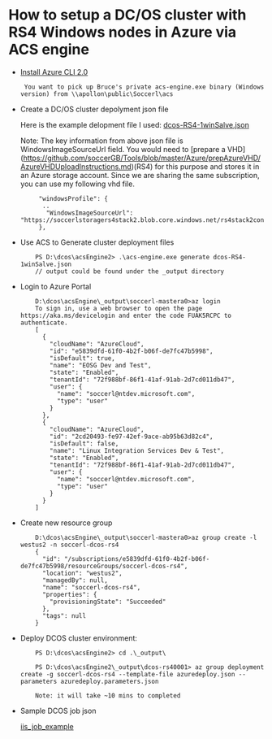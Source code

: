
# How to setup a DC/OS cluster with RS4 Windows nodes in Azure via ACS engine 

- [Install Azure CLI 2.0](https://docs.microsoft.com/en-us/cli/azure/install-azure-cli?view=azure-cli-latest)

       You want to pick up Bruce's private acs-engine.exe binary (Windows version) from \\apollon\public\Soccerl\acs

- Create a DC/OS cluster depolyment json file 

     Here is the example delopment file I used: [dcos-RS4-1winSalve.json](https://github.com/soccerGB/Docs/blob/master/mesos/dcosDepolyment/ClusterSamples/dcos-RS4-1winSalve.json)

   Note: The key information from above json file is WindowsImageSourceUrl field. You would need to [prepare a VHD] (https://github.com/soccerGB/Tools/blob/master/Azure/prepAzureVHD/AzureVHDUploadInstructions.md)(RS4) for this purpose and stores it in an Azure storage account. Since we are sharing the same subscription, you can use my following vhd file.
   
           "windowsProfile": {
            ..
             "WindowsImageSourceUrl": "https://soccerlstoragers4stack2.blob.core.windows.net/rs4stack2container/AzureRs4Stack2.vhd"
           },

  
- Use ACS to Generate cluster deployment files
          
          PS D:\dcos\acsEngine2> .\acs-engine.exe generate dcos-RS4-1winSalve.json
          // output could be found under the _output directory
                
- Login to Azure Portal

          D:\dcos\acsEngine\_output\soccerl-mastera0>az login
          To sign in, use a web browser to open the page https://aka.ms/devicelogin and enter the code FUAK5RCPC to authenticate.
          [
            {
              "cloudName": "AzureCloud",
              "id": "e5839dfd-61f0-4b2f-b06f-de7fc47b5998",
              "isDefault": true,
              "name": "EOSG Dev and Test",
              "state": "Enabled",
              "tenantId": "72f988bf-86f1-41af-91ab-2d7cd011db47",
              "user": {
                "name": "soccerl@ntdev.microsoft.com",
                "type": "user"
              }
            },
            {
              "cloudName": "AzureCloud",
              "id": "2cd20493-fe97-42ef-9ace-ab95b63d82c4",
              "isDefault": false,
              "name": "Linux Integration Services Dev & Test",
              "state": "Enabled",
              "tenantId": "72f988bf-86f1-41af-91ab-2d7cd011db47",
              "user": {
                "name": "soccerl@ntdev.microsoft.com",
                "type": "user"
              }
            }
          ]

- Create new resource group

          D:\dcos\acsEngine\_output\soccerl-mastera0>az group create -l westus2 -n soccerl-dcos-rs4
          {
            "id": "/subscriptions/e5839dfd-61f0-4b2f-b06f-de7fc47b5998/resourceGroups/soccerl-dcos-rs4",
            "location": "westus2",
            "managedBy": null,
            "name": "soccerl-dcos-rs4",
            "properties": {
              "provisioningState": "Succeeded"
            },
            "tags": null
          }

- Deploy DCOS cluster environment: 


          PS D:\dcos\acsEngine2> cd .\_output\
          
          PS D:\dcos\acsEngine2\_output\dcos-rs40001> az group deployment create -g soccerl-dcos-rs4 --template-file azuredeploy.json --parameters azuredeploy.parameters.json
          
          Note: it will take ~10 mins to completed

- Sample DCOS job json

     [iis_job_example](https://github.com/soccerGB/Docs/blob/master/dcos/depolyment/iis_job_example.txt)

